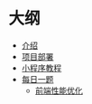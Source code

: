 # 大纲

* [介绍](README.md)
* [项目部署](DEPLOY.md)
* [小程序教程](WXAPP.md)
* [每日一题]()
  * [前端性能优化](每日一题/20201126.md)